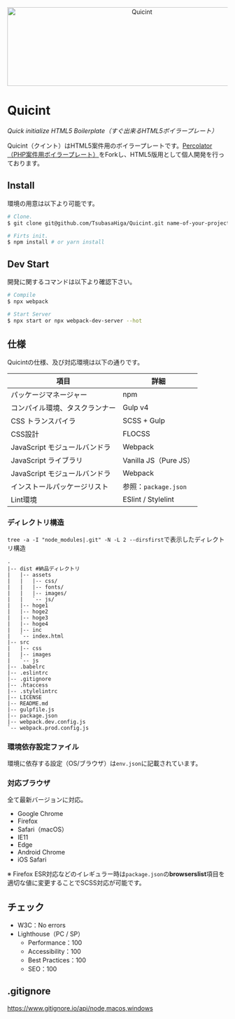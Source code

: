 <div align="center">
  <img src="https://user-images.githubusercontent.com/33184716/67105122-23be2b80-f203-11e9-9f3d-6a5af570fba5.png" width="600" height="180" alt="Quicint">
</div>

# Quicint
*Quick initialize HTML5 Boilerplate（すぐ出来るHTML5ボイラープレート）*

Quicint（クイント）はHTML5案件用のボイラープレートです。[Percolator（PHP案件用ボイラープレート）](https://github.com/TsubasaHiga/Percolator)をForkし、HTML5版用として個人開発を行っております。

## Install

環境の用意は以下より可能です。

``` bash
# Clone.
$ git clone git@github.com/TsubasaHiga/Quicint.git name-of-your-project

# Firts init.
$ npm install # or yarn install
```

## Dev Start

開発に関するコマンドは以下より確認下さい。

``` bash
# Compile
$ npx webpack

# Start Server
$ npx start or npx webpack-dev-server --hot
```

## 仕様

Quicintの仕様、及び対応環境は以下の通りです。

| 項目 | 詳細 |
| --- | --- |
| パッケージマネージャー | npm |
| コンパイル環境、タスクランナー | Gulp v4 |
| CSS トランスパイラ | SCSS + Gulp |
| CSS設計 | FLOCSS |
| JavaScript モジュールバンドラ | Webpack |
| JavaScript ライブラリ | Vanilla JS（Pure JS） |
| JavaScript モジュールバンドラ | Webpack |
| インストールパッケージリスト | 参照：`package.json` |
| Lint環境 | ESlint / Stylelint |

### ディレクトリ構造

`tree -a -I "node_modules|.git" -N -L 2 --dirsfirst`で表示したディレクトリ構造

```
.
|-- dist #納品ディレクトリ
|   |-- assets
|   |   |-- css/
|   |   |-- fonts/
|   |   |-- images/
|   |   `-- js/
|   |-- hoge1
|   |-- hoge2
|   |-- hoge3
|   |-- hoge4
|   |-- inc
|   `-- index.html
|-- src
|   |-- css
|   |-- images
|   `-- js
|-- .babelrc
|-- .eslintrc
|-- .gitignore
|-- .htaccess
|-- .stylelintrc
|-- LICENSE
|-- README.md
|-- gulpfile.js
|-- package.json
|-- webpack.dev.config.js
`-- webpack.prod.config.js
```

### 環境依存設定ファイル

環境に依存する設定（OS/ブラウザ）は`env.json`に記載されています。

### 対応ブラウザ

全て最新バージョンに対応。

- Google Chrome
- Firefox
- Safari（macOS）
- IE11
- Edge
- Android Chrome
- iOS Safari

※ Firefox ESR対応などのイレギュラー時は`package.json`の**browserslist**項目を適切な値に変更することでSCSS対応が可能です。

## チェック

- W3C：No errors
- Lighthouse（PC / SP）
  - Performance：100
  - Accessibility：100
  - Best Practices：100
  - SEO：100

## .gitignore
https://www.gitignore.io/api/node,macos,windows
